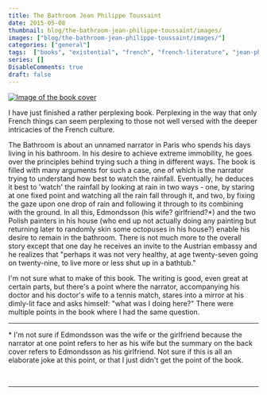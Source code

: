 ```yaml
---
title: The Bathroom Jean Philippe Toussaint
date: 2015-05-08
thumbnail: blog/the-bathroom-jean-philippe-toussaint/images/
images: ["blog/the-bathroom-jean-philippe-toussaint/images/"]
categories: ["general"]
tags:  ["books", "existential", "french", "french-literature", "jean-philippe-toussaint", "reading", "reviews", "the-bathroom"]
series: []
DisableComments: true
draft: false
---
```


[![Image of the book cover](http://akzn.me/blog/wp-content/uploads/2015/05/the_bathroom.jpg?w=194)](http://akzn.me/blog/wp-content/uploads/2015/05/the_bathroom.jpg)

I have just finished a rather perplexing book. Perplexing in the way that only French things can seem perplexing to those not well versed with the deeper intricacies of the French culture.

The Bathroom is about an unnamed narrator in Paris who spends his days living in his bathroom. In his desire to achieve extreme immobility, he goes over the principles behind trying such a thing in different ways. The book is filled with many arguments for such a case, one of which is the narrator trying to understand how best to watch the rainfall. Eventually, he deduces it best to 'watch' the rainfall by looking at rain in two ways - one, by staring at one fixed point and watching all the rain fall through it, and two, by fixing the gaze upon one drop of rain and following it through to its combining with the ground. In all this, Edmondsson (his wife? girlfriend?\*) and the two Polish painters in his house (who end up not actually doing any painting but returning later to randomly skin some octopuses in his house?) enable his desire to remain in the bathroom. There is not much more to the overall story except that one day he receives an invite to the Austrian embassy and he realizes that "perhaps it was not very healthy, at age twenty-seven going on twenty-nine, to live more or less shut up in a bathtub."

I'm not sure what to make of this book. The writing is good, even great at certain parts, but there's a point where the narrator, accompanying his doctor and his doctor's wife to a tennis match, stares into a mirror at his dimly-lit face and asks himself: "what was I doing here?" There were multiple points in the book where I had the same question.

* * *

\* I'm not sure if Edmondsson was the wife or the girlfriend because the narrator at one point refers to her as his wife but the summary on the back cover refers to Edmondsson as his girlfriend. Not sure if this is all an elaborate joke at this point, or that I just didn't get the point of the book.

<br>

---